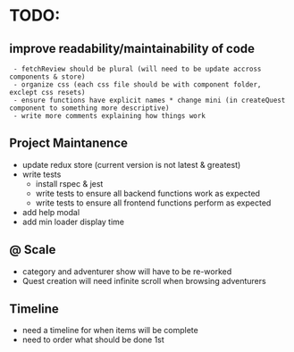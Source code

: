 # TODO:
## improve readability/maintainability of code
     - fetchReview should be plural (will need to be update accross components & store)
     - organize css (each css file should be with component folder, exclept css resets)
     - ensure functions have explicit names * change mini (in createQuest component to something more descriptive)
     - write more comments explaining how things work
## Project Maintanence
- update redux store (current version is not latest & greatest)
- write tests
    - install rspec & jest
    - write tests to ensure all backend functions work as expected
    - write tests to ensure all frontend functions perform as expected
- add help modal
- add min loader display time
## @ Scale
- category and adventurer show will have to be re-worked
- Quest creation will need infinite scroll when browsing adventurers
## Timeline
- need a timeline for when items will be complete
- need to order what should be done 1st